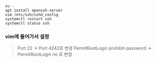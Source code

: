 ```
su -
apt install openssh-server 
vim /etc/ssh/sshd_config
systemctl restart ssh
systemctl status ssh
```
### vim에 들어가서 설정
>Port 22 -> Port 4242로 변경
>PermitRootLogin prohibit-password -> PermitRootLogin no 로 변경
